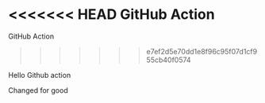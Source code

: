 <<<<<<< HEAD
GitHub Action
=======
GitHub Action
>>>>>>> e7ef2d5e70dd1e8f96c95f07d1cf955cb40f0574

Hello Github action 

Changed for good 
